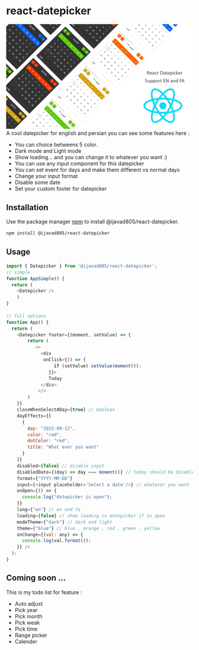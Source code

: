 # react-datepicker
![alt text](./poster.jpg?raw=true)
A cool datepicker for english and persian you can see some features here :
 <ul>
 <li>You can choice betweens 5 color.</li>
 <li>Dark mode and Light mode</li>
 <li>Show loading... and you can change it to whatever you want :)</li>
 <li>You can use any input component for this datepicker</li>
 <li>You can set event for days and make them different vs normal days</li>
 <li>Change your input format </li>
 <li>Disable some date</li>
 <li>Set your custom footer for datepicker</li>
 </ul>

## Installation

Use the package manager [npm](https://npmjs.com) to install @ijavad805/react-datepicker.

```bash
npm install @ijavad805/react-datepicker
```

## Usage

```javascript
import { Datepicker } from '@ijavad805/react-datepicker';
// simple
function AppSimple() {
  return (
    <Datepicker />
    )
}

// full options
function App() {
  return (
    <Datepicker footer={(moment, setValue) => {
        return (
           <>
             <div
              onClick={() => {
                  if (setValue) setValue(moment());
                }}>
                Today
             </div>
            </>
        )
    }}
    closeWhenSelectADay={true} // boolean
    dayEffects={[
      {
        day: "2022-09-12",
        color: "red",
        dotColor: "red",
        title: "What ever you want"
      }
    ]} 
    disabled={false} // disable input
    disabledDate={(day) => day === moment()} // today should be disabled
    format={"YYYY-MM-DD"}
    input={<input placeholder='Select a date'/>} // whatever you want
    onOpen={() => {
      console.log("datepicker is open");
    }} 
    lang={"en"} // en and fa
    loading={false} // show loading in datepicker if is open
    modeTheme={"dark"} // dark and light
    theme={"blue"} // blue , orange , red , green , yellow
    onChange={(val: any) => {
      console.log(val.format());
    }} />
  );
}

```

## Coming soon ...
This is my todo list for feature :
<ul>
<li>Auto adjust</li>
<li>Pick year</li>
<li>Pick month</li>
<li>Pick weak</li>
<li>Pick time</li>
<li>Range picker</li>
<li>Calender</li>
</ul>